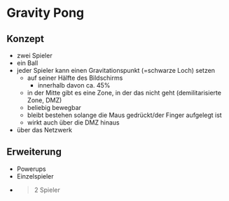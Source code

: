 # Gravity Pong
## Konzept
- zwei Spieler
- ein Ball
- jeder Spieler kann einen Gravitationspunkt (=schwarze Loch) setzen
    - auf seiner Hälfte des Bildschirms
        - innerhalb davon ca. 45%
    - in der Mitte gibt es eine Zone, in der das nicht geht (demilitarisierte Zone, DMZ)
    - beliebig bewegbar
    - bleibt bestehen solange die Maus gedrückt/der Finger aufgelegt ist
    - wirkt auch über die DMZ hinaus
- über das Netzwerk

## Erweiterung
- Powerups
- Einzelspieler
- >2 Spieler
